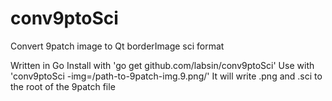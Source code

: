 conv9ptoSci
===========

Convert 9patch image to Qt borderImage sci format

Written in Go
Install with 'go get github.com/labsin/conv9ptoSci'
Use with 'conv9ptoSci -img=/path-to-9patch-img.9.png/'
It will write <img-name>.png and <img-name>.sci to the root of the 9patch file
